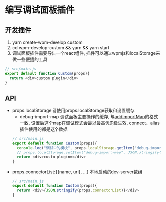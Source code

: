 # 编写调试面板插件

## 开发插件
1. yarn create-wpm-develop custom
2. cd wpm-develop-custom && yarn && yarn start
3. 调试面板插件需要导出一个react组件, 插件可以通过wpmjs和localStorage来做一些便捷的工具
``` js
// src/main.js
export default function Custom(props){
  return <div>custom plugin</div>
}
```

## API
* props.localStorage 请使用props.localStorage获取和设置缓存
  * debug-import-map 调试面板主要操作的缓存, 与[addImportMap](../api//wpmjs.md#addimportmap)的格式一致, 设置后这个map在调试模式会最以最高优先级生效, connect、alias插件使用的都是这个数据
  ``` js
  // src/main.js
  export default function Custom(props){
    console.log("调试中的模块", props.localStorage.getItem("debug-import-map"))
    // props.localStorage.setItem("debug-import-map", JSON.stringify({...}))
    return <div>custo pluginm</div>
  }
  ```
* props.connectorList: [{name, url}, ...] 本地启动的dev-server数组
  ``` js
  // src/main.js
  export default function Custom(props){
    return <div>{JSON.stringify(props.connectorList)}</div>
  }
  ```